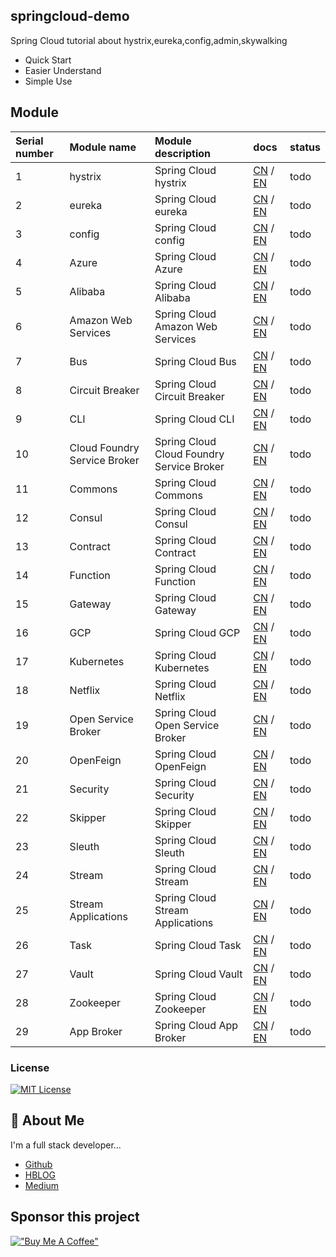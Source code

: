 ## springcloud-demo

Spring Cloud  tutorial about hystrix,eureka,config,admin,skywalking

 - Quick Start
 - Easier Understand
 - Simple Use

## Module

| <div style="text-align: left;">Serial number</div> | <div style="text-align: left;">Module name</div>                  | <div style="text-align: left;">Module description </div> | <div style="text-align: left;">docs</div>                  | status|
|:---------------------------------------------------|:-----------------------------|:---------------------------------------------------------|:----------------------|:------|
| 1                                                  | hystrix                      | Spring Cloud hystrix                                     | [CN](###) / [EN](###) | 	todo |
| 2                                                  | eureka                       | Spring Cloud eureka                                      | [CN](###) / [EN](###) | 	todo |
| 3                                                  | config                       | Spring Cloud config                                      | [CN](###) / [EN](###) | 	todo |
| 4                                                  | Azure                        | Spring Cloud Azure                                       | [CN](###) / [EN](###) | 	todo |
| 5                                                  | Alibaba                      | Spring Cloud Alibaba                                     | [CN](###) / [EN](###) | 	todo |
| 6                                                  | Amazon Web Services          | Spring Cloud Amazon Web Services                         | [CN](###) / [EN](###) | 	todo |
| 7                                                  | Bus                          | Spring Cloud Bus                                         | [CN](###) / [EN](###) | 	todo |
| 8                                                  | Circuit Breaker              | Spring Cloud Circuit Breaker                             | [CN](###) / [EN](###) | 	todo |
| 9                                                  | CLI                          | Spring Cloud CLI                                         | [CN](###) / [EN](###) | 	todo |
| 10                                                 | Cloud Foundry Service Broker | Spring Cloud Cloud Foundry Service Broker                | [CN](###) / [EN](###) | 	todo |
| 11                                                 | Commons                      | Spring Cloud Commons                                     | [CN](###) / [EN](###) | 	todo |
| 12                                                 | Consul                       | Spring Cloud Consul                                      | [CN](###) / [EN](###) | 	todo |
| 13                                                 | Contract                     | Spring Cloud Contract                                    | [CN](###) / [EN](###) | 	todo |
| 14                                                 | Function                     | Spring Cloud Function                                    | [CN](###) / [EN](###) | 	todo |
| 15                                                 | Gateway                      | Spring Cloud Gateway                                     | [CN](###) / [EN](###) | 	todo |
| 16                                                 | GCP                          | Spring Cloud GCP                                         | [CN](###) / [EN](###) | 	todo |
| 17                                                 | Kubernetes                   | Spring Cloud Kubernetes                                  | [CN](###) / [EN](###) | 	todo |
| 18                                                 | Netflix                      | Spring Cloud Netflix                                     | [CN](###) / [EN](###) | 	todo |
| 19                                                 | Open Service Broker          | Spring Cloud Open Service Broker                         | [CN](###) / [EN](###) | 	todo |
| 20                                                 | OpenFeign                    | Spring Cloud OpenFeign                                   | [CN](###) / [EN](###) | 	todo |
| 21                                                 | Security                     | Spring Cloud Security                                    | [CN](###) / [EN](###) | 	todo |
| 22                                                 | Skipper                      | Spring Cloud Skipper                                     | [CN](###) / [EN](###) | 	todo |
| 23                                                 | Sleuth                       | Spring Cloud Sleuth                                      | [CN](###) / [EN](###) | 	todo |
| 24                                                 | Stream                       | Spring Cloud Stream                                      | [CN](###) / [EN](###) | 	todo |
| 25                                                 | Stream Applications          | Spring Cloud Stream Applications                         | [CN](###) / [EN](###) | 	todo |
| 26                                                 | Task                         | Spring Cloud Task                                        | [CN](###) / [EN](###) | 	todo |
| 27                                                 | Vault                        | Spring Cloud Vault                                       | [CN](###) / [EN](###) | 	todo |
| 28                                                 | Zookeeper                    | Spring Cloud Zookeeper                                   | [CN](###) / [EN](###) | 	todo |
| 29                                                 | App Broker                   | Spring Cloud App Broker                                  | [CN](###) / [EN](###) | 	todo |


### License

[![MIT License](https://img.shields.io/badge/License-MIT-green.svg)](http://opensource.org/licenses/MIT)

## 🚀 About Me
I'm a full stack developer...

- [Github](https://github.com/Harries)
- [HBLOG](http://www.liuhaihua.cn/)
- [Medium](https://jxausea.medium.com/)

## Sponsor this project

[!["Buy Me A Coffee"](https://www.buymeacoffee.com/assets/img/custom_images/orange_img.png)](https://buymeacoffee.com/harries)